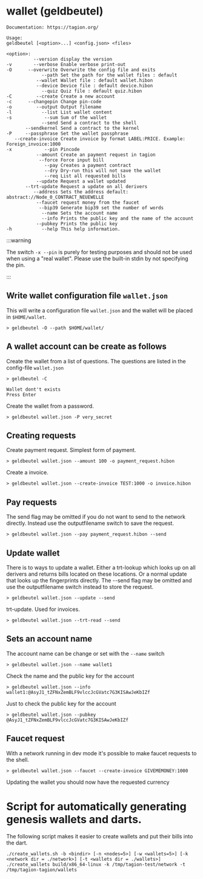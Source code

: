 ﻿# wallet (geldbeutel)

```
Documentation: https://tagion.org/

Usage:
geldbeutel [<option>...] <config.json> <files>

<option>:
          --version display the version
-v        --verbose Enable verbose print-out
-O      --overwrite Overwrite the config file and exits
             --path Set the path for the wallet files : default 
           --wallet Wallet file : default wallet.hibon
           --device Device file : default device.hibon
             --quiz Quiz file : default quiz.hibon
-C         --create Create a new account
-c      --changepin Change pin-code
-o         --output Output filename
-l           --list List wallet content
-s            --sum Sum of the wallet
             --send Send a contract to the shell
       --sendkernel Send a contract to the kernel
-P     --passphrase Set the wallet passphrase
   --create-invoice Create invoice by format LABEL:PRICE. Example: Foreign_invoice:1000
-x            --pin Pincode
           --amount Create an payment request in tagion
            --force Force input bill
              --pay Creates a payment contract
              --dry Dry-run this will not save the wallet
              --req List all requested bills
           --update Request a wallet updated
       --trt-update Request a update on all derivers
          --address Sets the address default: abstract://Node_0_CONTRACT_NEUEWELLE
           --faucet request money from the faucet
            --bip39 Generate bip39 set the number of words
             --name Sets the account name
             --info Prints the public key and the name of the account
           --pubkey Prints the public key
-h           --help This help information.
```
:::warning

The switch `-x --pin` is purely for testing purposes and should not be used when using a "real wallet". Please use the built-in stdin by not specifying the pin. 

:::

## Write wallet configuration file `wallet.json`
This will write a configuration file `wallet.json` and the wallet will be placed in `$HOME/wallet`.  
```
> geldbeutel -O --path $HOME/wallet/
```

## A wallet account can be create as follows

Create the wallet from a list of questions. The questions are listed in the config-file `wallet.json`
```
> geldbeutel -C

Wallet dont't exists
Press Enter
```
Create the wallet from a password.
```
> geldbeutel wallet.json -P very_secret
```

## Creating requests
Create payment request. Simplest form of payment.
```
> geldbeutel wallet.json --amount 100 -o payment_request.hibon
```
Create a invoice.

```
> geldbeutel wallet.json --create-invoice TEST:1000 -o invoice.hibon
```

## Pay requests
The send flag may be omitted if you do not want to send to the network directly. Instead use the outputfilename switch to save the request.
```
> geldbeutel wallet.json --pay payment_request.hibon --send
```

## Update wallet
There is to ways to update a wallet. Either a trt-lookup which looks up on all derivers and returns bills located on these locations. Or a normal update that looks up the fingerprints directly.
The --send flag may be omitted and use the outputfilename switch instead to store the request.

```
> geldbeutel wallet.json --update --send
```
trt-update. Used for invoices.

```
> geldbeutel wallet.json --trt-read --send
```

## Sets an account name 

The account name can be change or set with the `--name` switch

```
> geldbeutel wallet.json --name wallet1
```


Check the name and the public key for the account

```
> geldbeutel wallet.json --info
wallet1:@AsyJ1_tZFNxZemBLF9vlccJcGVatc7G3KISAwJeKbIZf
```


Just to check the public key for the account

```
> geldbeutel wallet.json --pubkey
@AsyJ1_tZFNxZemBLF9vlccJcGVatc7G3KISAwJeKbIZf
```


## Faucet request

With a network running in dev mode it's possible to make faucet requests to the shell.

```
> geldbeutel wallet.json --faucet --create-invoice GIVEMEMONEY:1000
```

Updating the wallet you should now have the requested currency


# Script for automatically generating genesis wallets and darts.
The following script makes it easier to create wallets and put their bills into the dart.
```
./create_wallets.sh -b <bindir> [-n <nodes=5>] [-w <wallets=5>] [-k <network dir = ./network>] [-t <wallets dir = ./wallets>]
./create_wallets build/x86_64-linux -k /tmp/tagion-test/network -t /tmp/tagion-tagion/wallets
```
